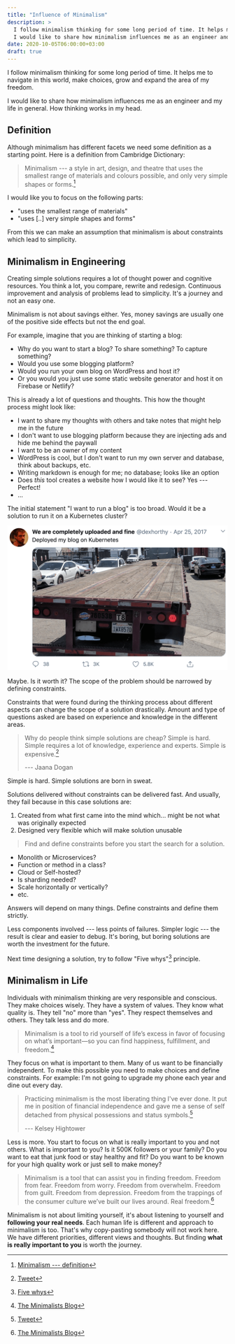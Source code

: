 ```yaml
---
title: "Influence of Minimalism"
description: >
  I follow minimalism thinking for some long period of time. It helps me to navigate in this world, make choices, grow and expand area of my freedom.
  I would like to share how minimalism influences me as an engineer and my life in general. How thinking works in my head.
date: 2020-10-05T06:00:00+03:00
draft: true
---
```


I follow minimalism thinking for some long period of time.
It helps me to navigate in this world, make choices, grow and expand the area of my freedom.

I would like to share how minimalism influences me as an engineer and my life in general.
How thinking works in my head.

## Definition

Although minimalism has different facets we need some definition as a starting point.
Here is a definition from Cambridge Dictionary:

> Minimalism --- a style in art, design, and theatre that uses the smallest range of materials and colours possible, and only very simple shapes or forms.[^1]

I would like you to focus on the following parts:

- "uses the smallest range of materials"
- "uses [..] very simple shapes and forms"

From this we can make an assumption that minimalism is about constraints which lead to simplicity.

## Minimalism in Engineering

Creating simple solutions requires a lot of thought power and cognitive resources.
You think a lot, you compare, rewrite and redesign.
Continuous improvement and analysis of problems lead to simplicity.
It's a journey and not an easy one.

Minimalism is not about savings either.
Yes, money savings are usually one of the positive side effects but not the end goal.

For example, imagine that you are thinking of starting a blog:

- Why do you want to start a blog? To share something? To capture something?
- Would you use some blogging platform?
- Would you run your own blog on WordPress and host it?
- Or you would you just use some static website generator and host it on Firebase or Netlify?

This is already a lot of questions and thoughts.
This how the thought process might look like:

- I want to share my thoughts with others and take notes that might help me in the future
- I don't want to use blogging platform because they are injecting ads and hide me behind the paywall
- I want to be an owner of my content
- WordPress is cool, but I don't want to run my own server and database, think about backups, etc.
- Writing markdown is enough for me; no database; looks like an option
- Does *this* tool creates a website how I would like it to see? Yes --- Perfect!
- ...

The initial statement "I want to run a blog" is too broad.
Would it be a solution to run it on a Kubernetes cluster?

[![How it feels like to deploy a blog to Kubernetes](images/856639005462417409.png)](https://twitter.com/dexhorthy/status/856639005462417409)

Maybe.
Is it worth it?
The scope of the problem should be narrowed by defining constraints.

Constraints that were found during the thinking process about different aspects can change the scope of a solution drastically.
Amount and type of questions asked are based on experience and knowledge in the different areas.

> Why do people think simple solutions are cheap?
> Simple is hard.
> Simple requires a lot of knowledge, experience and experts.
> Simple is expensive.[^2]
>
> --- Jaana Dogan

Simple is hard.
Simple solutions are born in sweat.

Solutions delivered without constraints can be delivered fast.
And usually, they fail because in this case solutions are:

1. Created from what first came into the mind which... might be not what was originally expected
2. Designed very flexible which will make solution unusable

> Find and define constraints before you start the search for a solution.

- Monolith or Microservices?
- Function or method in a class?
- Cloud or Self-hosted?
- Is sharding needed?
- Scale horizontally or vertically?
- etc.

Answers will depend on many things.
Define constraints and define them strictly.

Less components involved --- less points of failures.
Simpler logic --- the result is clear and easier to debug.
It's boring, but boring solutions are worth the investment for the future.

Next time designing a solution, try to follow "Five whys"[^5] principle.

## Minimalism in Life

Individuals with minimalism thinking are very responsible and conscious.
They make choices wisely.
They have a system of values.
They know what quality is.
They tell "no" more than "yes".
They respect themselves and others.
They talk less and do more.

> Minimalism is a tool to rid yourself of life’s excess in favor of focusing on what’s important—so you can find happiness, fulfillment, and freedom.[^4]

They focus on what is important to them.
Many of us want to be financially independent.
To make this possible you need to make choices and define constraints.
For example: I'm not going to upgrade my phone each year and dine out every day.

> Practicing minimalism is the most liberating thing I've ever done.
> It put me in position of financial independence and gave me a sense of self detached from physical possessions and status symbols.[^3]
>
> --- Kelsey Hightower

Less is more.
You start to focus on what is really important to you and not others.
What is important to you?
Is it 500K followers or your family?
Do you want to eat that junk food or stay healthy and fit?
Do you want to be known for your high quality work or just sell to make money?

> Minimalism is a tool that can assist you in finding freedom.
> Freedom from fear. Freedom from worry.
> Freedom from overwhelm.
> Freedom from guilt.
> Freedom from depression.
> Freedom from the trappings of the consumer culture we’ve built our lives around.
> Real freedom.[^4]

Minimalism is not about limiting yourself, it's about listening to yourself and **following your real needs**.
Each human life is different and approach to minimalism is too.
That's why copy-pasting somebody will not work here.
We have different priorities, different views and thoughts.
But finding **what is really important to you** is worth the journey.

[^1]: [Minimalism --- definition](https://dictionary.cambridge.org/dictionary/english/minimalism)
[^2]: [Tweet](https://twitter.com/rakyll/status/1131300939430735874)
[^3]: [Tweet](https://twitter.com/kelseyhightower/status/1271092848071331842)
[^4]: [The Minimalists Blog](https://www.theminimalists.com/minimalism/)
[^5]: [Five whys](https://en.wikipedia.org/wiki/Five_whys)
